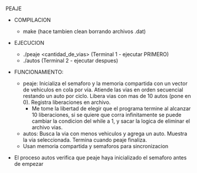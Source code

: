 PEAJE
- COMPILACION
    - make (hace tambien clean borrando archivos .dat)
- EJECUCION
    - ./peaje <cantidad_de_vias> (Terminal 1 - ejecutar PRIMERO)
    - ./autos (Terminal 2 - ejecutar despues)

- FUNCIONAMIENTO:
    - peaje: Inicializa el semaforo y la memoria compartida con un vector de 
vehiculos en cola por via. Atiende las vias en orden secuencial restando un auto 
por ciclo. Libera vias con mas de 10 autos (pone en 0). Registra liberaciones en 
archivo. 
        - Me tome la libertad de elegir que el programa termine al alcanzar 10 liberaciones, si se quiere que corra infinitamente se puede cambiar la condicion del while a 1, y sacar la logica de eliminar el archivo vias.
    - autos: Busca la via con menos vehiculos y agrega un auto. Muestra la via 
seleccionada. Termina cuando peaje finaliza.
    - Usan memoria compartida y semaforos para sincronizacion

- El proceso autos verifica que peaje  haya inicializado el semaforo antes de empezar

